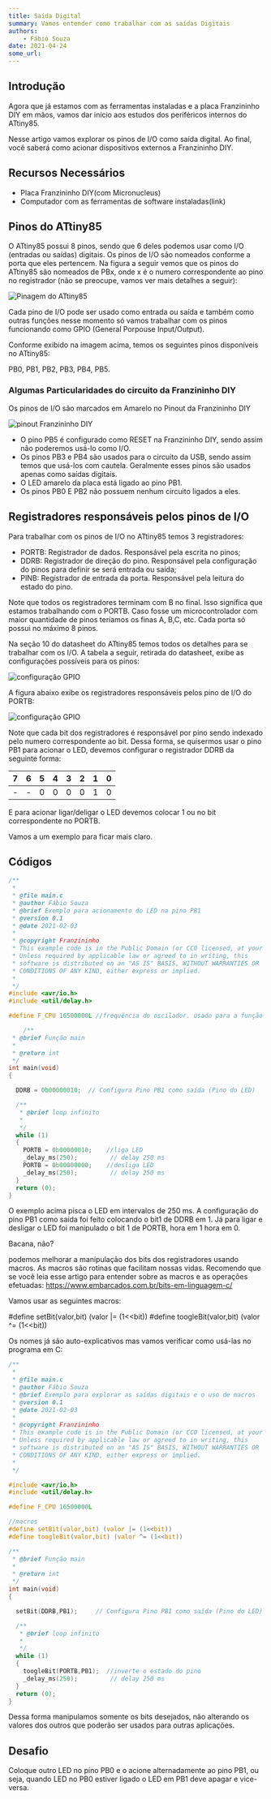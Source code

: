```yaml
---
title: Saída Digital
summary: Vamos entender como trabalhar com as saídas Digitais
authors:
    - Fábio Souza
date: 2021-04-24
some_url:
---
```


## Introdução

Agora que já estamos com as ferramentas instaladas e a placa Franzininho DIY em mãos, vamos dar inicio aos estudos dos periféricos internos do ATtiny85.

Nesse artigo vamos explorar os pinos de I/O como saída digital. Ao final, você saberá como acionar dispositivos externos a Franzininho DIY.


## Recursos Necessários
- Placa Franzininho DIY(com Micronucleus)
- Computador com as ferramentas de software instaladas(link)


## Pinos do ATtiny85

O ATtiny85 possui 8 pinos, sendo que 6 deles podemos usar como I/O (entradas ou saídas) digitais. Os pinos de I/O são nomeados conforme a porta que eles pertencem. Na figura a seguir vemos que os pinos do ATtiny85 são nomeados de PBx, onde x é o numero correspondente ao pino no registrador (não se preocupe, vamos ver mais detalhes a seguir):

![Pinagem do ATtiny85](img/0x02/pinagem-attiny85.png)

Cada pino de I/O pode ser usado como entrada ou saída e também como outras funções nesse momento só vamos trabalhar com os pinos funcionando como GPIO (General Porpouse Input/Output).

Conforme exibido na imagem acima, temos os seguintes pinos disponíveis no ATtiny85:

PB0, PB1, PB2, PB3, PB4, PB5.

### Algumas Particularidades do circuito da Franzininho DIY

Os pinos de I/O são marcados em Amarelo no Pinout da Franzininho DIY

![pinout Franzininho DIY](img/0x00/Pinagem-Franzininho-DIY-V2RV2.png)

- O pino PB5 é configurado como RESET na Franzininho DIY, sendo assim não poderemos usá-lo como I/O.
- Os pinos PB3 e PB4 são usados para o circuito da USB, sendo assim temos que usá-los com cautela. Geralmente esses pinos são usados apenas como saídas digitais.
- O LED amarelo da placa está ligado ao pino PB1.
- Os pinos PB0 E PB2 não possuem nenhum circuito ligados a eles.



## Registradores responsáveis pelos pinos de I/O

Para trabalhar com os pinos de I/O no ATtiny85 temos 3 registradores:
- PORTB: Registrador de dados. Responsável pela escrita no pinos;
- DDRB: Registrador de direção do pino. Responsável pela configuração do pinos para definir se será entrada ou saída;
- PINB: Registrador de entrada da porta. Responsável pela leitura do estado do pino.


Note que todos os registradores terminam com B no final. Isso significa que estamos trabalhando com o PORTB. Caso fosse um microcontrolador com maior quantidade de pinos teríamos os finas A, B,C, etc. Cada porta só possui no máximo 8 pinos.

Na seção 10 do datasheet do ATtiny85 temos todos os detalhes para se trabalhar com os I/O. A tabela a seguir, retirada do datasheet, exibe as configurações possíveis para os pinos:


![configuração GPIO](img/0x02/config-gpio.png)

A figura abaixo exibe os registradores responsáveis pelos pino de I/O do PORTB:

![configuração GPIO](img/0x02/registradores-port-B.png)

Note que cada bit dos registradores é responsável por pino sendo indexado pelo numero correspondente ao bit. Dessa forma, se quisermos usar o pino PB1 para acionar o LED, devemos configurar o registrador DDRB da seguinte forma:

| 7  | 6 | 5 | 4 | 3 | 2 | 1 | 0 |
|----|---|---|---|---|---|---|---|
| -  | - | 0 | 0 | 0 | 0 | 1 | 0 |

E para acionar ligar/deligar o LED devemos colocar 1 ou no bit correspondente no PORTB.

Vamos a um exemplo para ficar mais claro.

## Códigos

``` c
/**
 *
 * @file main.c
 * @author Fábio Souza
 * @brief Exemplo para acionamento do LED na pino PB1
 * @version 0.1
 * @date 2021-02-03
 *
 * @copyright Franzininho
 * This example code is in the Public Domain (or CC0 licensed, at your option.)
 * Unless required by applicable law or agreed to in writing, this
 * software is distributed on an "AS IS" BASIS, WITHOUT WARRANTIES OR
 * CONDITIONS OF ANY KIND, either express or implied.
 *
 */
#include <avr/io.h>
#include <util/delay.h>

#define F_CPU 16500000L //frequência do oscilador. usado para a função de delay

 	/**
 * @brief Função main
 *
 * @return int
 */
int main(void)
{

  DDRB = 0b00000010;  // Configura Pino PB1 como saída (Pino do LED)

  /**
   * @brief loop infinito
   *
   */
  while (1)
  {
    PORTB = 0b00000010;    //liga LED
    _delay_ms(250);      	// delay 250 ms
    PORTB = 0b00000000;    //desliga LED
    _delay_ms(250);      	// delay 250 ms
  }                                                
  return (0);                           
}
```

O exemplo acima pisca o LED em intervalos de 250 ms. A configuração do pino PB1 como saída foi feito colocando o bit1 de DDRB em 1. Já para ligar e desligar o LED foi manipulado o bit 1 de PORTB, hora em 1 hora em 0.

Bacana, não?

podemos melhorar a manipulação dos bits dos registradores usando macros. As macros são rotinas que facilitam nossas vidas. Recomendo que se você leia esse artigo para entender sobre as macros e as operações efetuadas: https://www.embarcados.com.br/bits-em-linguagem-c/

Vamos usar as seguintes macros:

#define setBit(valor,bit) (valor |= (1<<bit))
#define toogleBit(valor,bit) (valor ^= (1<<bit))

Os nomes já são auto-explicativos mas vamos verificar como usá-las no programa em C:

``` c
/**
 *
 * @file main.c
 * @author Fábio Souza
 * @brief Exemplo para explorar as saídas digitais e o uso de macros
 * @version 0.1
 * @date 2021-02-03
 *
 * @copyright Franzininho
 * This example code is in the Public Domain (or CC0 licensed, at your option.)
 * Unless required by applicable law or agreed to in writing, this
 * software is distributed on an "AS IS" BASIS, WITHOUT WARRANTIES OR
 * CONDITIONS OF ANY KIND, either express or implied.
 *
 */

#include <avr/io.h>
#include <util/delay.h>

#define F_CPU 16500000L

//macros 	
#define setBit(valor,bit) (valor |= (1<<bit))
#define toogleBit(valor,bit) (valor ^= (1<<bit))

/**
 * @brief Função main
 *
 * @return int
 */
int main(void)
{

  setBit(DDRB,PB1); 	// Configura Pino PB1 como saída (Pino do LED)

  /**
   * @brief loop infinito
   *
   */
  while (1)
  {
    toogleBit(PORTB,PB1);  //inverte o estado do pino
    _delay_ms(250);      	// delay 250 ms
  }                                                
  return (0);                           
}
```

Dessa forma manipulamos somente os bits desejados, não alterando os valores dos outros que poderão ser usados para outras aplicações.


## Desafio

Coloque outro LED no pino PB0 e o acione alternadamente ao pino PB1, ou seja, quando LED no PB0 estiver ligado o LED em PB1 deve apagar e vice-versa.
